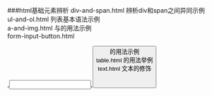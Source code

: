 ###html基础元素辨析
div-and-span.html  辨析div和span之间异同示例 <br/>
ul-and-ol.html     列表基本语法示例 <br/>
a-and-img.html    <a>与<img>的用法示例 <br/>
form-input-button.html   <form>,<input>,<button>的用法示例<br/>
table.html         <table>的用法举例<br/>
text.html         文本的修饰<br/>
